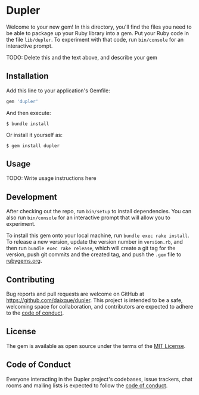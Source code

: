# Dupler

Welcome to your new gem! In this directory, you'll find the files you need to be able to package up your Ruby library into a gem. Put your Ruby code in the file `lib/dupler`. To experiment with that code, run `bin/console` for an interactive prompt.

TODO: Delete this and the text above, and describe your gem

## Installation

Add this line to your application's Gemfile:

```ruby
gem 'dupler'
```

And then execute:

    $ bundle install

Or install it yourself as:

    $ gem install dupler

## Usage

TODO: Write usage instructions here

## Development

After checking out the repo, run `bin/setup` to install dependencies. You can also run `bin/console` for an interactive prompt that will allow you to experiment.

To install this gem onto your local machine, run `bundle exec rake install`. To release a new version, update the version number in `version.rb`, and then run `bundle exec rake release`, which will create a git tag for the version, push git commits and the created tag, and push the `.gem` file to [rubygems.org](https://rubygems.org).

## Contributing

Bug reports and pull requests are welcome on GitHub at https://github.com/daixque/dupler. This project is intended to be a safe, welcoming space for collaboration, and contributors are expected to adhere to the [code of conduct](https://github.com/daixque/dupler/blob/master/CODE_OF_CONDUCT.md).

## License

The gem is available as open source under the terms of the [MIT License](https://opensource.org/licenses/MIT).

## Code of Conduct

Everyone interacting in the Dupler project's codebases, issue trackers, chat rooms and mailing lists is expected to follow the [code of conduct](https://github.com/daixque/dupler/blob/master/CODE_OF_CONDUCT.md).
